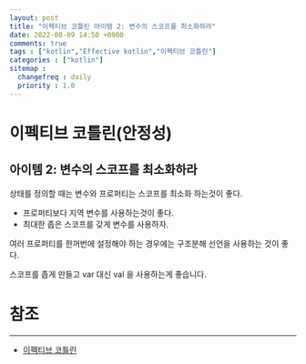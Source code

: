 ```yaml
---
layout: post
title: "이펙티브 코틀린 아이템 2: 변수의 스코프를 최소화하라"
date: 2022-08-09 14:50 +0900
comments: true
tags : ["kotlin","Effective kotlin","이펙티브 코틀린"]
categories : ["kotlin"]
sitemap :
  changefreq : daily
  priority : 1.0
---
```


# 이펙티브 코틀린(안정성)
## 아이템 2: 변수의 스코프를 최소화하라

상태를 정의할 때는 변수와 프로퍼티는 스코프를 최소화 하는것이 좋다.

* 프로퍼티보다 지역 변수를 사용하는것이 좋다.
* 최대한 좁은 스코프를 갖게 변수를 사용하자.

여러 프로퍼티를 한꺼번에 설정해야 하는 경우에는 구조분해 선언을 사용하는 것이 좋다.

스코프를 좁게 만들고 var 대신 val 을 사용하는게 좋습니다.

# 참조

-----
* [이펙티브 코틀린](http://www.yes24.com/Product/Goods/106225986)

